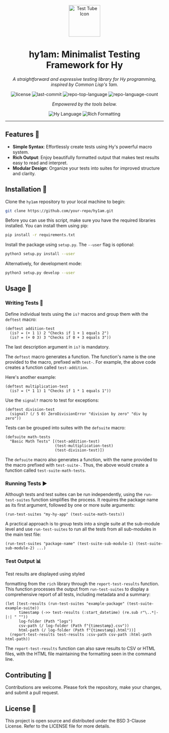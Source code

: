<p align="center">
  <img src="https://cdn-icons-png.flaticon.com/512/2762/2762275.png" width="100" alt="Test Tube Icon" />
</p>
<p align="center">
  <h1 align="center">hy1am: Minimalist Testing Framework for Hy</h1>
</p>
<p align="center">
    <em>A straightforward and expressive testing library for Hy programming, inspired by Common Lisp's 1am.</em>
</p>
<p align="center">
	<img src="https://img.shields.io/github/license/prasxanth/hy1am?style=flat&logo=git&logoColor=white&color=2D5900" alt="license">
	<img src="https://img.shields.io/github/last-commit/prasxanth/hy1am?style=flat&logo=git&logoColor=white&color=808080" alt="last-commit">
	<img src="https://img.shields.io/github/languages/top/prasxanth/hy1am?style=flat&color=0080ff" alt="repo-top-language">
	<img src="https://img.shields.io/github/languages/count/prasxanth/hy1am?style=flat&color=0080ff" alt="repo-language-count">
</p>
<p align="center">
		<em>Empowered by the tools below.</em>
</p>
<p align="center">
	<img src="https://img.shields.io/badge/Hy-7790B2.svg?style=flat&logo=python&logoColor=white" alt="Hy Language">
	<img src="https://img.shields.io/badge/Rich-FF6E6E.svg?style=flat&logo=github&logoColor=white" alt="Rich Formatting">
</p>
<hr>

## Features 🌟
- **Simple Syntax**: Effortlessly create tests using Hy's powerful macro system.
- **Rich Output**: Enjoy beautifully formatted output that makes test results easy to read and interpret.
- **Modular Design**: Organize your tests into suites for improved structure and clarity.

## Installation 🔧
Clone the `hy1am` repository to your local machine to begin:
```bash
git clone https://github.com/your-repo/hy1am.git
```
Before you can use this script, make sure you have the required libraries installed. You can install them using pip:

```bash
pip install -r requirements.txt
```
 
Install the package using `setup.py`. The `--user` flag is optional:
```bash
python3 setup.py install --user
```
Alternatively, for development mode:
```bash
python3 setup.py develop --user
```

## Usage 📖
### Writing Tests 📝
Define individual tests using the `is?` macros and group them with the `deftest` macro:
```hy
(deftest addition-test
  (is? = (+ 1 1) 2 "Checks if 1 + 1 equals 2")
  (is? = (+ 0 3) 3 "Checks if 0 + 3 equals 3"))
```
The last description argument in `is?` is mandatory.

The `deftest` macro generates a function. The function's name is the one provided to the macro, prefixed with `test-`. For example, the above code creates a function called `test-addition`.

Here's another example:
```hy
(deftest multiplication-test
  (is? = (* 1 1) 1 "Checks if 1 * 1 equals 1"))
```

Use the `signal?` macro to test for exceptions:
```hy
(deftest division-test
  (signal? (/ 5 0) ZeroDivisionError "division by zero" "div by zero"))
```

Tests can be grouped into suites with the `defsuite` macro:
```hy
(defsuite math-tests
  "Basic Math Tests" [(test-addition-test)
                      (test-multiplication-test)
                      (test-division-test)])
```
The `defsuite` macro also generates a function, with the name provided to the macro prefixed with `test-suite-`. Thus, the above would create a function called `test-suite-math-tests`.

### Running Tests ▶️
Although tests and test suites can be run independently, using the `run-test-suites` function simplifies the process. It requires the package name as its first argument, followed by one or more suite arguments:
```hy
(run-test-suites "my-hy-app" (test-suite-math-tests))
```
A practical approach is to group tests into a single suite at the sub-module level and use `run-test-suites` to run all the tests from all sub-modules in the main test file:
```hy
(run-test-suites "package-name" (test-suite-sub-module-1) (test-suite-sub-module-2) ...)
```

### Test Output 📊
Test results are displayed using styled

 formatting from the `rich` library through the `report-test-results` function. This function processes the output from `run-test-suites` to display a comprehensive report of all tests, including metadata and a summary:
```hy
(let [test-results (run-test-suites "example-package" (test-suite-example-suite))
      timestamp (->> test-results (:start_datetime) (re.sub r"\..*|-|:| " ""))
      log-folder (Path "logs")
      csv-path (/ log-folder (Path f"{timestamp}.csv"))
      html-path (/ log-folder (Path f"{timestamp}.html"))]
  (report-test-results test-results :csv-path csv-path :html-path html-path))
```
The `report-test-results` function can also save results to CSV or HTML files, with the HTML file maintaining the formatting seen in the command line.

## Contributing 🤝
Contributions are welcome. Please fork the repository, make your changes, and submit a pull request.

## License 📄
This project is open source and distributed under the BSD 3-Clause License. Refer to the LICENSE file for more details.
